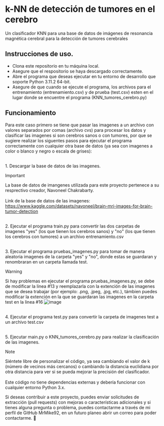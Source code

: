 # k-NN de detección de tumores en el cerebro
Un clasificador KNN para una base de datos de imágenes de resonancia magnética cerebral para la detección de tumores cerebrales

## Instrucciones de uso.

- Clona este repositorio en tu máquina local.
- Asegure que el respositorio se haya descargado correctamente.
- Abre el programa que deseas ejecutar en tu entorno de desarrollo que soporte Python 3.11.2 64-bit.
- Asegure de que cuando se ejecute el programa, los archivos para el entrenamiento (entrenamiento.csv) y de prueba (test.csv) esten en el lugar donde se encuentre el programa (KNN_tumores_cerebro.py)

## Funcionamiento
Para este caso primero se tiene que pasar las imagenes a un archivo con valores separados por comas (archivo cvs) para procesar los datos y clasificar las imagenes si son cerebros sanos o con tumores, por que se sugiere realizar los siguentes pasos para ejecutar el programa correctamente con cualquier otra base de datos (ya sea con imagenes a color o blanco y negro o escala de grises):

<br> 1. Descargar la base de datos de las imagenes.

> [!IMPORTANT]
> La base de datos de imangenes utilizada para este proyecto pertenece a su resprectivo creador, Navoneel Chakrabarty.
> <br><br>Link de la base de datos de las imagenes: https://www.kaggle.com/datasets/navoneel/brain-mri-images-for-brain-tumor-detection

<br> 2. Ejecutar el programa train.py para convertir las dos carpetas de imagenes "yes" (los que tienen los cerebros sanos) y "no" (los que tienen los cerebros con tumores) a un archivo entrenamiento.csv

<br> 3. Ejecutar el programa pruebas_imagenes.py para tomar de manera aleatoria imagenes de la carpeta "yes" y "no", donde estas se guardaran y renombraran en un carpeta llamada test.

> [!WARNING]
> Si hay problemas en ejecutar el programa pruebas_imagenes.py, se debe de modificar la linea #13 y reemplazarla con la extención de las imagenes que se desea trabajar (por ejemplo: .png, .jpeg, .jpg, etc.), támbien puedes modificar la extención en la que se guardaran las imagenes en la carpeta test en la linea #16
> ![image](https://github.com/MrMike92/KNN_tumores_cerebro/assets/93272523/d58851fd-43b7-4b83-892b-1db73a91a566)

<br> 4. Ejecutar el programa test.py para convertir la carpeta de imagenes test  a un archivo test.csv

<br> 5. Ejecutar main.py o KNN_tumores_cerebro.py para realizar la clasificación de las imagenes.

> [!NOTE]
> Siéntete libre de personalizar el código, ya sea cambiando el valor de k (número de vecinos más cercanos) o cambiando la distancia euclidiana por otra distancia para ver si se pueda mejorar la precisión del clasificador.
> <br><br>Este código no tiene dependencias externas y debería funcionar con cualquier entorno Python 3.x.

Si deseas contribuir a este proyecto, puedes enviar solicitudes de extracción (pull requests) con mejoras o características adicionales y si tienes alguna pregunta o problema, puedes contactarme a través de mi perfil de GitHub MrMike92, en un futuro planeo abrir un correo para poder contactarme. 🐢
